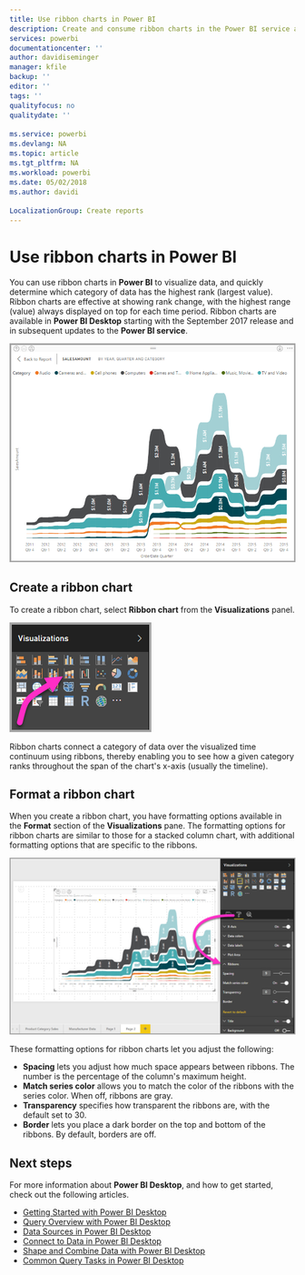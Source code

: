 ```yaml
---
title: Use ribbon charts in Power BI
description: Create and consume ribbon charts in the Power BI service and Power BI Desktop
services: powerbi
documentationcenter: ''
author: davidiseminger
manager: kfile
backup: ''
editor: ''
tags: ''
qualityfocus: no
qualitydate: ''

ms.service: powerbi
ms.devlang: NA
ms.topic: article
ms.tgt_pltfrm: NA
ms.workload: powerbi
ms.date: 05/02/2018
ms.author: davidi

LocalizationGroup: Create reports
---
```

# Use ribbon charts in Power BI
You can use ribbon charts in **Power BI** to visualize data, and quickly determine which category of data has the highest rank (largest value). Ribbon charts are effective at showing rank change, with the highest range (value) always displayed on top for each time period. Ribbon charts are available in **Power BI Desktop** starting with the September 2017 release and in subsequent updates to the **Power BI service**.

![](media/desktop-ribbon-charts/ribbon-charts_01.png)

## Create a ribbon chart
To create a ribbon chart, select **Ribbon chart** from the **Visualizations** panel.

![](media/desktop-ribbon-charts/ribbon-charts_02.png)

Ribbon charts connect a category of data over the visualized time continuum using ribbons, thereby enabling you to see how a given category ranks throughout the span of the chart's x-axis (usually the timeline).

## Format a ribbon chart
When you create a ribbon chart, you have formatting options available in the **Format** section of the **Visualizations** pane. The formatting options for ribbon charts are similar to those for a stacked column chart, with additional formatting options that are specific to the ribbons.

![](media/desktop-ribbon-charts/ribbon-charts_03.png)

These formatting options for ribbon charts let you adjust the following:

* **Spacing** lets you adjust how much space appears between ribbons. The number is the percentage of the column's maximum height.
* **Match series color** allows you to match the color of the ribbons with the series color. When off, ribbons are gray.
* **Transparency** specifies how transparent the ribbons are, with the default set to 30.
* **Border** lets you place a dark border on the top and bottom of the ribbons. By default, borders are off.

## Next steps
For more information about **Power BI Desktop**, and how to get started, check out the following articles.

* [Getting Started with Power BI Desktop](desktop-getting-started.md)
* [Query Overview with Power BI Desktop](desktop-query-overview.md)
* [Data Sources in Power BI Desktop](desktop-data-sources.md)
* [Connect to Data in Power BI Desktop](desktop-connect-to-data.md)
* [Shape and Combine Data with Power BI Desktop](desktop-shape-and-combine-data.md)
* [Common Query Tasks in Power BI Desktop](desktop-common-query-tasks.md)   


